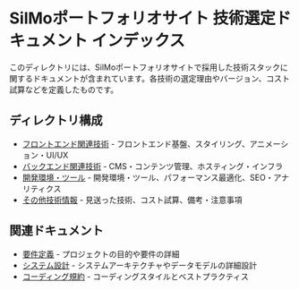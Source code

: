 # SilMoポートフォリオサイト 技術選定ドキュメント インデックス

このディレクトリには、SilMoポートフォリオサイトで採用した技術スタックに関するドキュメントが含まれています。各技術の選定理由やバージョン、コスト試算などを定義したものです。

## ディレクトリ構成

- [フロントエンド関連技術](./フロントエンド関連技術.md) - フロントエンド基盤、スタイリング、アニメーション・UI/UX
- [バックエンド関連技術](./バックエンド関連技術.md) - CMS・コンテンツ管理、ホスティング・インフラ
- [開発環境・ツール](./開発環境とツール.md) - 開発環境・ツール、パフォーマンス最適化、SEO・アナリティクス
- [その他技術情報](./その他技術情報.md) - 見送った技術、コスト試算、備考・注意事項

## 関連ドキュメント

- [要件定義](../要件定義/index.md) - プロジェクトの目的や要件の詳細
- [システム設計](../システム設計/index.md) - システムアーキテクチャやデータモデルの詳細設計
- [コーディング規約](../コーディング規約/index.md) - コーディングスタイルとベストプラクティス 